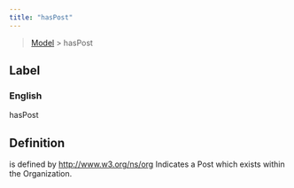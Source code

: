 ```yaml
---
title: "hasPost"
---
```


> [Model](./../) > hasPost

## Label

### English
hasPost


## Definition
is defined by http://www.w3.org/ns/org Indicates a Post which exists within the Organization. 


    
